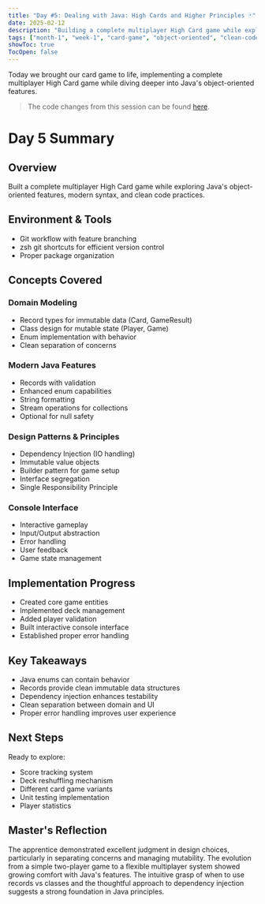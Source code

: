 ```yaml
---
title: "Day #5: Dealing with Java: High Cards and Higher Principles 🃏"
date: 2025-02-12
description: "Building a complete multiplayer High Card game while exploring object-oriented features and clean code practices"
tags: ["month-1", "week-1", "card-game", "object-oriented", "clean-code"]
showToc: true
TocOpen: false
---
```


Today we brought our card game to life, implementing a complete multiplayer High Card game while diving deeper into Java's object-oriented features.

> The code changes from this session can be found [here](https://github.com/caglarturali/javamastery/tree/7569dac8b009a2eeaac956fc7c6e193e248be812).

# Day 5 Summary

## Overview
Built a complete multiplayer High Card game while exploring Java's object-oriented features, modern syntax, and clean code practices.

## Environment & Tools
- Git workflow with feature branching
- zsh git shortcuts for efficient version control
- Proper package organization

## Concepts Covered

### Domain Modeling
- Record types for immutable data (Card, GameResult)
- Class design for mutable state (Player, Game)
- Enum implementation with behavior
- Clean separation of concerns

### Modern Java Features
- Records with validation
- Enhanced enum capabilities
- String formatting
- Stream operations for collections
- Optional for null safety

### Design Patterns & Principles
- Dependency Injection (IO handling)
- Immutable value objects
- Builder pattern for game setup
- Interface segregation
- Single Responsibility Principle

### Console Interface
- Interactive gameplay
- Input/Output abstraction
- Error handling
- User feedback
- Game state management

## Implementation Progress
- Created core game entities
- Implemented deck management
- Added player validation
- Built interactive console interface
- Established proper error handling

## Key Takeaways
- Java enums can contain behavior
- Records provide clean immutable data structures
- Dependency injection enhances testability
- Clean separation between domain and UI
- Proper error handling improves user experience

## Next Steps
Ready to explore:
- Score tracking system
- Deck reshuffling mechanism
- Different card game variants
- Unit testing implementation
- Player statistics

## Master's Reflection
The apprentice demonstrated excellent judgment in design choices, particularly in separating concerns and managing mutability. The evolution from a simple two-player game to a flexible multiplayer system showed growing comfort with Java's features. The intuitive grasp of when to use records vs classes and the thoughtful approach to dependency injection suggests a strong foundation in Java principles.